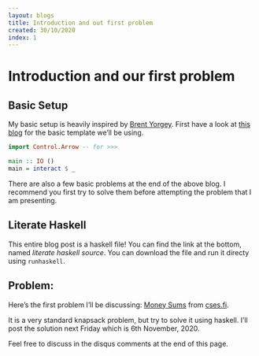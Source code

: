 ```yaml
---
layout: blogs
title: Introduction and out first problem
created: 30/10/2020
index: 1
---
```


# Introduction and our first problem

## Basic Setup

My basic setup is heavily inspired by [Brent Yorgey](). First have a
look at [this
blog](https://byorgey.wordpress.com/2019/04/24/competitive-programming-in-haskell-basic-setup/)
for the basic template we’ll be using.

``` haskell
import Control.Arrow -- for >>>

main :: IO ()
main = interact $ _ 
```

There are also a few basic problems at the end of the above blog. I
recommend you first try to solve them before attempting the problem that
I am presenting.

## Literate Haskell

This entire blog post is a haskell file\! You can find the link at the
bottom, named *literate haskell source*. You can download the file and
run it directy using `runhaskell`.

## Problem:

Here’s the first problem I’ll be discussing: [Money
Sums](https://cses.fi/problemset/task/1745/) from
[cses.fi](https://cses.fi/).

It is a very standard knapsack problem, but try to solve it using
haskell. I’ll post the solution next Friday which is 6th November, 2020.

Feel free to discuss in the disqus comments at the end of this page.

